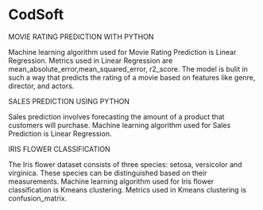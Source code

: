 # CodSoft
MOVIE RATING PREDICTION WITH PYTHON

Machine learning algorithm used for Movie Rating Prediction is Linear Regression.
Metrics used in Linear Regression are mean_absolute_error,mean_squared_error, r2_score.
The model is bulit in such a way  that predicts the rating of a movie based on features like genre, director, and actors.

SALES PREDICTION USING PYTHON

Sales prediction involves forecasting the amount of a product that customers will purchase.
Machine learning algorithm used for Sales  Prediction is Linear Regression.

IRIS FLOWER CLASSIFICATION

The Iris flower dataset consists of three species: setosa, versicolor and virginica. These species can be distinguished based on their measurements.
Machine learning algorithm used for Iris flower classification is Kmeans clustering.
Metrics used in Kmeans clustering is  confusion_matrix.
